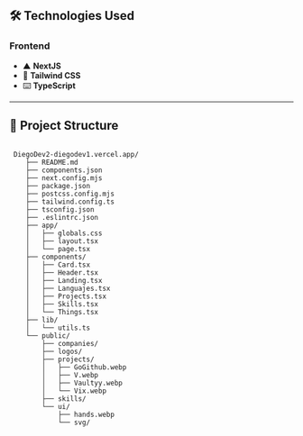 ## 🛠️ Technologies Used

### Frontend

- ▲ **NextJS**
- 🎨 **Tailwind CSS**
- ⌨️ **TypeScript**


---

## 📂 Project Structure

```plaintext

 DiegoDev2-diegodev1.vercel.app/
    ├── README.md
    ├── components.json
    ├── next.config.mjs
    ├── package.json
    ├── postcss.config.mjs
    ├── tailwind.config.ts
    ├── tsconfig.json
    ├── .eslintrc.json
    ├── app/
    │   ├── globals.css
    │   ├── layout.tsx
    │   └── page.tsx
    ├── components/
    │   ├── Card.tsx
    │   ├── Header.tsx
    │   ├── Landing.tsx
    │   ├── Languajes.tsx
    │   ├── Projects.tsx
    │   ├── Skills.tsx
    │   └── Things.tsx
    ├── lib/
    │   └── utils.ts
    └── public/
        ├── companies/
        ├── logos/
        ├── projects/
        │   ├── GoGithub.webp
        │   ├── V.webp
        │   ├── Vaultyy.webp
        │   └── Vix.webp
        ├── skills/
        └── ui/
            ├── hands.webp
            └── svg/

```
